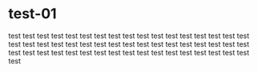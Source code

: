 # test-01
 test test
test test
test test
test test
test test
test test
test test
test test
test test
test test
test test
test test
test test
test test
test test
test test
test test
test test
test test
test
test
test
test
test
test
test
test
test
test
test
test
test
test
